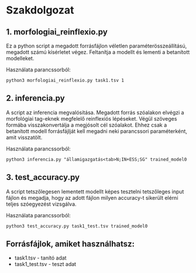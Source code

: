 # Szakdolgozat

## 1. morfologiai_reinflexio.py
Ez a python script a megadott forrásfájlon véletlen paraméterösszeállítású, megadott számú kísérletet végez. Feltanítja a modellt és lementi a betanított modelleket.

Használata parancssorból:
    
    python3 morfologiai_reinflexio.py task1.tsv 1
    
## 2. inferencia.py
  A script az inferencia megvalósítása. Megadott forrás szóalakon elvégzi a morfológiai tag-eknek megfelelő reinflexiós lépéseket. Végül szöveges formába visszakonvertálja a megjósolt cél szóalakot. Ehhez csak a betanított modell forrásfájlját kell megadni neki parancssori paraméterként, amit visszatölt.
  
  Használata parancssorból:
    
    python3 inferencia.py "államigazgatás<tab>N;IN+ESS;SG" trained_model0
    
## 3. test_accuracy.py
  A script tetszőlegesen lementett modellt képes tesztelni tetszőleges input fájlon és megadja, hogy az adott fájlon milyen accuracy-t sikerült elérni teljes szóegyezést vizsgálva. 
  
  Használata parancssorból:
    
    python3 test_accuracy.py task1_test.tsv trained_model0
    
## Forrásfájlok, amiket használhatsz:
- task1.tsv - tanító adat
- task1_test.tsv - teszt adat
